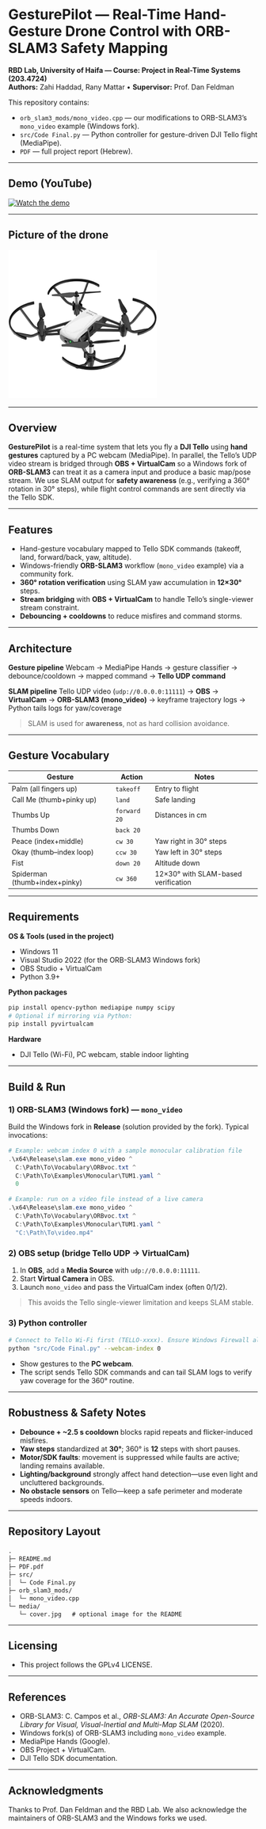 # GesturePilot — Real-Time Hand-Gesture Drone Control with ORB-SLAM3 Safety Mapping

**RBD Lab, University of Haifa — Course: Project in Real-Time Systems (203.4724)**  
**Authors:** Zahi Haddad, Rany Mattar • **Supervisor:** Prof. Dan Feldman

This repository contains:
- `orb_slam3_mods/mono_video.cpp` — our modifications to ORB-SLAM3’s `mono_video` example (Windows fork).
- `src/Code Final.py` — Python controller for gesture-driven DJI Tello flight (MediaPipe).
- `PDF` — full project report (Hebrew).

---

## Demo (YouTube)

[![Watch the demo](https://img.youtube.com/vi/_WxSzOF9Lsw/hqdefault.jpg)](https://youtu.be/_WxSzOF9Lsw)


---

## Picture of the drone 

![Tello Drone Screenshot](media/telloDrone.png)


---

## Overview

**GesturePilot** is a real-time system that lets you fly a **DJI Tello** using **hand gestures** captured by a PC webcam (MediaPipe).
In parallel, the Tello’s UDP video stream is bridged through **OBS + VirtualCam** so a Windows fork of **ORB-SLAM3** can treat it as a camera input and produce a basic map/pose stream. We use SLAM output for **safety awareness** (e.g., verifying a 360° rotation in 30° steps), while flight control commands are sent directly via the Tello SDK.


---

## Features

* Hand-gesture vocabulary mapped to Tello SDK commands (takeoff, land, forward/back, yaw, altitude).
* Windows-friendly **ORB-SLAM3** workflow (`mono_video` example) via a community fork.
* **360° rotation verification** using SLAM yaw accumulation in **12×30°** steps.
* **Stream bridging** with **OBS + VirtualCam** to handle Tello’s single-viewer stream constraint.
* **Debouncing + cooldowns** to reduce misfires and command storms.

---

## Architecture

**Gesture pipeline**
Webcam → MediaPipe Hands → gesture classifier → debounce/cooldown → mapped command → **Tello UDP command**

**SLAM pipeline**
Tello UDP video (`udp://0.0.0.0:11111`) → **OBS** → **VirtualCam** → **ORB-SLAM3 (mono_video)** → keyframe trajectory logs → Python tails logs for yaw/coverage

> SLAM is used for **awareness**, not as hard collision avoidance.

---

## Gesture Vocabulary

| Gesture                       | Action       | Notes                               |
| ----------------------------- | ------------ | ----------------------------------- |
| Palm (all fingers up)         | `takeoff`    | Entry to flight                     |
| Call Me (thumb+pinky up)      | `land`       | Safe landing                        |
| Thumbs Up                     | `forward 20` | Distances in cm                     |
| Thumbs Down                   | `back 20`    |                                     |
| Peace (index+middle)          | `cw 30`      | Yaw right in 30° steps              |
| Okay (thumb–index loop)       | `ccw 30`     | Yaw left in 30° steps               |
| Fist                          | `down 20`    | Altitude down                       |
| Spiderman (thumb+index+pinky) | `cw 360`     | 12×30° with SLAM-based verification |

---

## Requirements

**OS & Tools (used in the project)**

* Windows 11
* Visual Studio 2022 (for the ORB-SLAM3 Windows fork)
* OBS Studio + VirtualCam
* Python 3.9+

**Python packages**

```bash
pip install opencv-python mediapipe numpy scipy
# Optional if mirroring via Python:
pip install pyvirtualcam
```

**Hardware**

* DJI Tello (Wi-Fi), PC webcam, stable indoor lighting

---

## Build & Run

### 1) ORB-SLAM3 (Windows fork) — `mono_video`

Build the Windows fork in **Release** (solution provided by the fork). Typical invocations:

```powershell
# Example: webcam index 0 with a sample monocular calibration file
.\x64\Release\slam.exe mono_video ^
  C:\Path\To\Vocabulary\ORBvoc.txt ^
  C:\Path\To\Examples\Monocular\TUM1.yaml ^
  0
```

<!-- CHANGE: Replace the three paths above with your actual local paths (ORBvoc.txt, calibration .yaml, and camera index). -->

```powershell
# Example: run on a video file instead of a live camera
.\x64\Release\slam.exe mono_video ^
  C:\Path\To\Vocabulary\ORBvoc.txt ^
  C:\Path\To\Examples\Monocular\TUM1.yaml ^
  "C:\Path\To\video.mp4"
```

<!-- CHANGE: Replace the paths above with your actual local paths. -->

### 2) OBS setup (bridge Tello UDP → VirtualCam)

1. In **OBS**, add a **Media Source** with `udp://0.0.0.0:11111`.
2. Start **Virtual Camera** in OBS.
3. Launch `mono_video` and pass the VirtualCam index (often 0/1/2).

> This avoids the Tello single-viewer limitation and keeps SLAM stable.

### 3) Python controller

```bash
# Connect to Tello Wi-Fi first (TELLO-xxxx). Ensure Windows Firewall allows Python (UDP).
python "src/Code Final.py" --webcam-index 0
```

<!-- CHANGE: Adjust the script path and --webcam-index if your layout/index differs. -->

* Show gestures to the **PC webcam**.
* The script sends Tello SDK commands and can tail SLAM logs to verify yaw coverage for the 360° routine.

---

## Robustness & Safety Notes

* **Debounce + ~2.5 s cooldown** blocks rapid repeats and flicker-induced misfires.
* **Yaw steps** standardized at **30°**; 360° is **12** steps with short pauses.
* **Motor/SDK faults**: movement is suppressed while faults are active; landing remains available.
* **Lighting/background** strongly affect hand detection—use even light and uncluttered backgrounds.
* **No obstacle sensors** on Tello—keep a safe perimeter and moderate speeds indoors.

---

## Repository Layout

```
.
├─ README.md
├─ PDF.pdf
├─ src/
│  └─ Code Final.py
├─ orb_slam3_mods/
│  └─ mono_video.cpp
└─ media/
   └─ cover.jpg   # optional image for the README
```

<!-- CHANGE: Add or remove the media/ folder and image file as you prefer; update the README image path accordingly. -->

---

## Licensing

* This project follows the GPLv4 LICENSE.

---

## References

* ORB-SLAM3: C. Campos et al., *ORB-SLAM3: An Accurate Open-Source Library for Visual, Visual-Inertial and Multi-Map SLAM* (2020).
* Windows fork(s) of ORB-SLAM3 including `mono_video` example.
* MediaPipe Hands (Google).
* OBS Project + VirtualCam.
* DJI Tello SDK documentation.

<!-- CHANGE: You may add exact repository/URL citations here (fork used, SDK docs, etc.). -->

---

## Acknowledgments

Thanks to Prof. Dan Feldman and the RBD Lab. We also acknowledge the maintainers of ORB-SLAM3 and the Windows forks we used.

```
```
